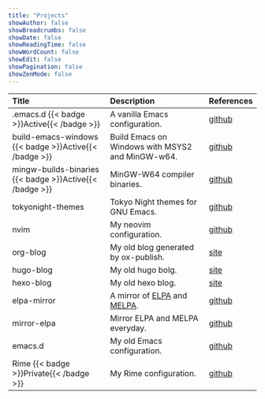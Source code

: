 ```yaml
---
title: "Projects"
showAuthor: false
showBreadcrumbs: false
showDate: false
showReadingTime: false
showWordCount: false
showEdit: false
showPagination: false
showZenMode: false
---
```


| Title                                                 | Description                                      | References                                                   |
|:------------------------------------------------------|:-------------------------------------------------|:-------------------------------------------------------------|
| .emacs.d {{< badge >}}Active{{< /badge >}}            | A vanilla Emacs configuration.                   | [github](https://github.com/xuchengpeng/.emacs.d)            |
| build-emacs-windows {{< badge >}}Active{{< /badge >}} | Build Emacs on Windows with MSYS2 and MinGW-w64. | [github](https://github.com/xuchengpeng/build-emacs-windows) |
| mingw-builds-binaries {{< badge >}}Active{{< /badge >}} | MinGW-W64 compiler binaries.                     | [github](https://github.com/xuchengpeng/mingw-builds-binaries) |
| tokyonight-themes                                     | Tokyo Night themes for GNU Emacs.                | [github](https://github.com/xuchengpeng/tokyonight-themes)   |
| nvim                                                  | My neovim configuration.                         | [github](https://github.com/xuchengpeng/nvim)                |
| org-blog                                              | My old blog generated by ox-publish.             | [site](https://xuchengpeng.github.io/org-blog-html/)         |
| hugo-blog                                             | My old hugo bolg.                                | [site](https://xuchengpeng.github.io/hugo-blog/)             |
| hexo-blog                                             | My old hexo blog.                                | [site](https://xuchengpeng.github.io/hexo-blog)              |
| elpa-mirror | A mirror of [ELPA](https://elpa.gnu.org/) and [MELPA](https://melpa.org/).  | [github](https://github.com/xuchengpeng/elpa-mirror) |
| mirror-elpa | Mirror ELPA and MELPA everyday. | [github](https://github.com/xuchengpeng/mirror-elpa) |
| emacs.d | My old Emacs configuration. | [github](https://github.com/xuchengpeng/emacs.d) |
| Rime {{< badge >}}Private{{< /badge >}} | My Rime configuration. | [github](https://github.com/xuchengpeng/Rime) |
